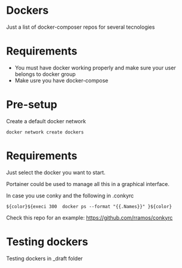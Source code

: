 # Dockers

Just a list of docker-composer repos for several tecnologies

# Requirements

* You must have docker working properly and make sure your user belongs to docker group
* Make usre you have docker-compose

# Pre-setup

Create a default docker network

```
docker network create dockers
```

# Requirements

Just select the docker you want to start.

Portainer could be used to manage all this in a graphical interface.

In case you use conky and the following in .conkyrc

```
${color}${execi 300  docker ps --format "{{.Names}}" }${color}
```

Check this repo for an example:  https://github.com/rramos/conkyrc

# Testing dockers

Testing dockers in _draft folder


